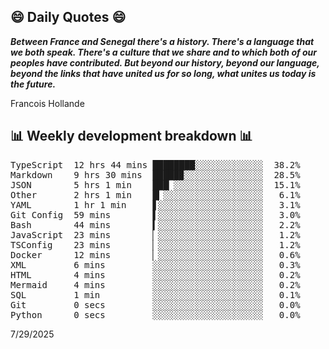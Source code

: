 ## 😄 Daily Quotes 😄

_**Between France and Senegal there's a history. There's a language that we both speak. There's a culture that we share and to which both of our peoples have contributed. But beyond our history, beyond our language, beyond the links that have united us for so long, what unites us today is the future.**_

Francois Hollande



## 📊 Weekly development breakdown 📊

<pre>TypeScript  12 hrs 44 mins ████████░░░░░░░░░░░░░  38.2%
Markdown    9 hrs 30 mins  █████▉░░░░░░░░░░░░░░░  28.5%
JSON        5 hrs 1 min    ███▏░░░░░░░░░░░░░░░░░  15.1%
Other       2 hrs 1 min    █▎░░░░░░░░░░░░░░░░░░░   6.1%
YAML        1 hr 1 min     ▋░░░░░░░░░░░░░░░░░░░░   3.1%
Git Config  59 mins        ▌░░░░░░░░░░░░░░░░░░░░   3.0%
Bash        44 mins        ▍░░░░░░░░░░░░░░░░░░░░   2.2%
JavaScript  23 mins        ▏░░░░░░░░░░░░░░░░░░░░   1.2%
TSConfig    23 mins        ▏░░░░░░░░░░░░░░░░░░░░   1.2%
Docker      12 mins        ▏░░░░░░░░░░░░░░░░░░░░   0.6%
XML         6 mins         ░░░░░░░░░░░░░░░░░░░░░   0.3%
HTML        4 mins         ░░░░░░░░░░░░░░░░░░░░░   0.2%
Mermaid     4 mins         ░░░░░░░░░░░░░░░░░░░░░   0.2%
SQL         1 min          ░░░░░░░░░░░░░░░░░░░░░   0.1%
Git         0 secs         ░░░░░░░░░░░░░░░░░░░░░   0.0%
Python      0 secs         ░░░░░░░░░░░░░░░░░░░░░   0.0%</pre>

7/29/2025